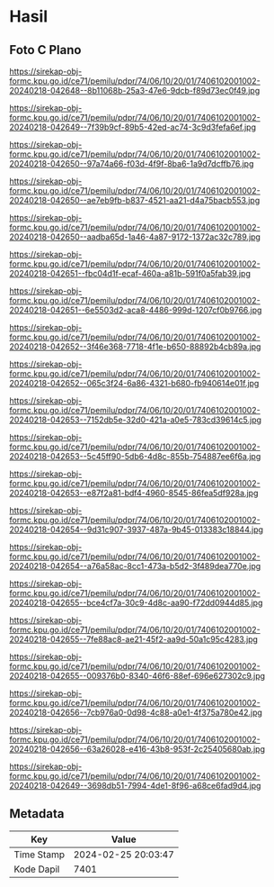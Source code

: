 # Hasil

## Foto C Plano

https://sirekap-obj-formc.kpu.go.id/ce71/pemilu/pdpr/74/06/10/20/01/7406102001002-20240218-042648--8b11068b-25a3-47e6-9dcb-f89d73ec0f49.jpg

https://sirekap-obj-formc.kpu.go.id/ce71/pemilu/pdpr/74/06/10/20/01/7406102001002-20240218-042649--7f39b9cf-89b5-42ed-ac74-3c9d3fefa6ef.jpg

https://sirekap-obj-formc.kpu.go.id/ce71/pemilu/pdpr/74/06/10/20/01/7406102001002-20240218-042650--97a74a66-f03d-4f9f-8ba6-1a9d7dcffb76.jpg

https://sirekap-obj-formc.kpu.go.id/ce71/pemilu/pdpr/74/06/10/20/01/7406102001002-20240218-042650--ae7eb9fb-b837-4521-aa21-d4a75bacb553.jpg

https://sirekap-obj-formc.kpu.go.id/ce71/pemilu/pdpr/74/06/10/20/01/7406102001002-20240218-042650--aadba65d-1a46-4a87-9172-1372ac32c789.jpg

https://sirekap-obj-formc.kpu.go.id/ce71/pemilu/pdpr/74/06/10/20/01/7406102001002-20240218-042651--fbc04d1f-ecaf-460a-a81b-591f0a5fab39.jpg

https://sirekap-obj-formc.kpu.go.id/ce71/pemilu/pdpr/74/06/10/20/01/7406102001002-20240218-042651--6e5503d2-aca8-4486-999d-1207cf0b9766.jpg

https://sirekap-obj-formc.kpu.go.id/ce71/pemilu/pdpr/74/06/10/20/01/7406102001002-20240218-042652--3f46e368-7718-4f1e-b650-88892b4cb89a.jpg

https://sirekap-obj-formc.kpu.go.id/ce71/pemilu/pdpr/74/06/10/20/01/7406102001002-20240218-042652--065c3f24-6a86-4321-b680-fb940614e01f.jpg

https://sirekap-obj-formc.kpu.go.id/ce71/pemilu/pdpr/74/06/10/20/01/7406102001002-20240218-042653--7152db5e-32d0-421a-a0e5-783cd39614c5.jpg

https://sirekap-obj-formc.kpu.go.id/ce71/pemilu/pdpr/74/06/10/20/01/7406102001002-20240218-042653--5c45ff90-5db6-4d8c-855b-754887ee6f6a.jpg

https://sirekap-obj-formc.kpu.go.id/ce71/pemilu/pdpr/74/06/10/20/01/7406102001002-20240218-042653--e87f2a81-bdf4-4960-8545-86fea5df928a.jpg

https://sirekap-obj-formc.kpu.go.id/ce71/pemilu/pdpr/74/06/10/20/01/7406102001002-20240218-042654--9d31c907-3937-487a-9b45-013383c18844.jpg

https://sirekap-obj-formc.kpu.go.id/ce71/pemilu/pdpr/74/06/10/20/01/7406102001002-20240218-042654--a76a58ac-8cc1-473a-b5d2-3f489dea770e.jpg

https://sirekap-obj-formc.kpu.go.id/ce71/pemilu/pdpr/74/06/10/20/01/7406102001002-20240218-042655--bce4cf7a-30c9-4d8c-aa90-f72dd0944d85.jpg

https://sirekap-obj-formc.kpu.go.id/ce71/pemilu/pdpr/74/06/10/20/01/7406102001002-20240218-042655--7fe88ac8-ae21-45f2-aa9d-50a1c95c4283.jpg

https://sirekap-obj-formc.kpu.go.id/ce71/pemilu/pdpr/74/06/10/20/01/7406102001002-20240218-042655--009376b0-8340-46f6-88ef-696e627302c9.jpg

https://sirekap-obj-formc.kpu.go.id/ce71/pemilu/pdpr/74/06/10/20/01/7406102001002-20240218-042656--7cb976a0-0d98-4c88-a0e1-4f375a780e42.jpg

https://sirekap-obj-formc.kpu.go.id/ce71/pemilu/pdpr/74/06/10/20/01/7406102001002-20240218-042656--63a26028-e416-43b8-953f-2c25405680ab.jpg

https://sirekap-obj-formc.kpu.go.id/ce71/pemilu/pdpr/74/06/10/20/01/7406102001002-20240218-042649--3698db51-7994-4de1-8f96-a68ce6fad9d4.jpg


## Metadata

| Key        | Value               |
| ---------- | ------------------- |
| Time Stamp | 2024-02-25 20:03:47 |
| Kode Dapil | 7401                |



